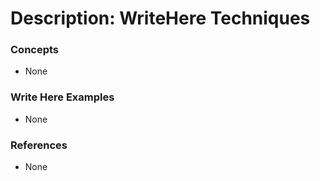 # Description: WriteHere Techniques

### Concepts
* None

### Write Here Examples
* None

### References
* None

